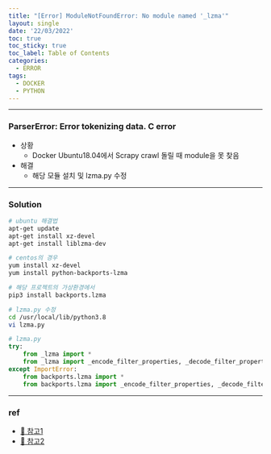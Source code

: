 ```yaml
---
title: "[Error] ModuleNotFoundError: No module named '_lzma'"
layout: single
date: '22/03/2022'
toc: true
toc_sticky: true
toc_label: Table of Contents
categories:
  - ERROR
tags:
  - DOCKER
  - PYTHON
---
```


---
### ParserError: Error tokenizing data. C error
* 상황
    * Docker Ubuntu18.04에서 Scrapy crawl 돌릴 때 module을 못 찾음
* 해결
    * 해당 모듈 설치 및 lzma.py 수정

---

### Solution
```bash
# ubuntu 해결법
apt-get update
apt-get install xz-devel
apt-get install liblzma-dev

# centos의 경우
yum install xz-devel
yum install python-backports-lzma

# 해당 프로젝트의 가상환경에서
pip3 install backports.lzma

# lzma.py 수정
cd /usr/local/lib/python3.8
vi lzma.py 
```

```python
# lzma.py
try:
    from _lzma import *
    from _lzma import _encode_filter_properties, _decode_filter_properties
except ImportError:
    from backports.lzma import *
    from backports.lzma import _encode_filter_properties, _decode_filter_properties
```
---

### ref 
* [🔗 참고1](https://mskim8717.tistory.com/82)
* [🔗 참고2](https://stackoverflow.com/questions/18039057/python-pandas-error-tokenizing-data)